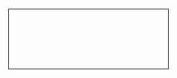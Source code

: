 <!DOCTYPE html>
<html lang="en">
  <head>
    <meta charset="UTF-8" />
    <meta name="viewport" content="width=device-width, initial-scale=1.0" />
    <title>Application 01</title>
  </head>
  <style>
    .main-div {
      display: flex;
      justify-content: center;
      align-items: center;
      position: absolute;
      top: 50%;
      left: 50%;
      width: 20rem;
      height: 7.5rem;
      border: 1px solid black;
      transform: translate(-50%, -50%);
    }
  </style>
  <body>
    <div
      class="main-div"
      onmousemove="into()"
      onmouseout="out()"
      onkeydown="bgColor()"
    ></div>
    <script src="app.js"></script>
  </body>
</html>
